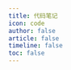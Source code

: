 ```yaml
---
title: 代码笔记
icon: code
author: false
article: false
timeline: false
toc: false
---
```


<Catalog />
